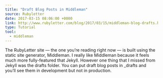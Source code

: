 ```yaml
---
title: "Draft Blog Posts in Middleman"
source: Rubyletter
date: 2017-03-15 08:06:00 +0000
link: http://www.rubyletter.com/blog/2017/03/15/middleman-blog-drafts.html
type: Tutorial
tool:
  - middleman
---
```

The RubyLetter site — the one you’re reading right now — is built using the static site generator, Middleman. I really like Middleman because it feels much more fully-featured that Jekyll. However one thing that I missed from Jekyll was the drafts folder. You can put draft blog posts in _drafts and you’ll see them in development but not in production.





